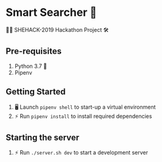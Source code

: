 # Smart Searcher 🔎

👧🏻 SHEHACK-2019 Hackathon Project 🛠️

## Pre-requisites

1. Python 3.7 🐍
2. Pipenv

## Getting Started

1. 🖥️ Launch `pipenv shell` to start-up a virtual environment
2. ⚡ Run `pipenv install` to install required dependencies

## Starting the server

1. ⚡ Run `./server.sh dev` to start a development server
